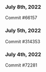 ### July 8th, 2022

Commit #66157

### July 5th, 2022

Commit #314353


### July 4th, 2022

Commit #72281
